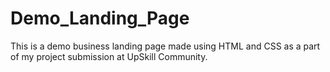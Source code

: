 # Demo_Landing_Page
This is a demo business landing page made using HTML and CSS as a part of my project submission at UpSkill Community.
